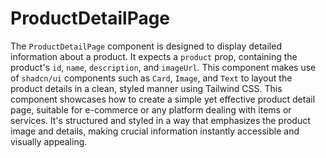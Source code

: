 # ProductDetailPage

The `ProductDetailPage` component is designed to display detailed information about a product. It expects a `product` prop, containing the product's `id`, `name`, `description`, and `imageUrl`. This component makes use of `shadcn/ui` components such as `Card`, `Image`, and `Text` to layout the product details in a clean, styled manner using Tailwind CSS. This component showcases how to create a simple yet effective product detail page, suitable for e-commerce or any platform dealing with items or services. It's structured and styled in a way that emphasizes the product image and details, making crucial information instantly accessible and visually appealing.
